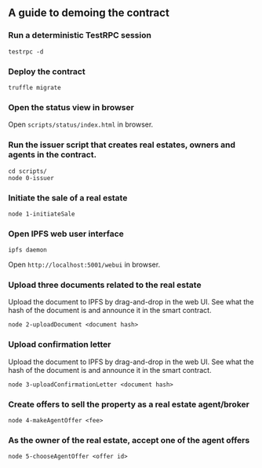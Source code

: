 ## A guide to demoing the contract

### Run a deterministic TestRPC session

```shell
testrpc -d
```

### Deploy the contract

```shell
truffle migrate
```

### Open the status view in browser

Open `scripts/status/index.html` in browser.

### Run the issuer script that creates real estates, owners and agents in the contract.

```shell
cd scripts/
node 0-issuer
```

### Initiate the sale of a real estate

```shell
node 1-initiateSale
```

### Open IPFS web user interface

```shell
ipfs daemon
```
Open `http://localhost:5001/webui` in browser.

### Upload three documents related to the real estate

Upload the document to IPFS by drag-and-drop in the web UI. See what the hash of the document is and announce it in the smart contract.

```shell
node 2-uploadDocument <document hash>
```

### Upload confirmation letter

Upload the document to IPFS by drag-and-drop in the web UI. See what the hash of the document is and announce it in the smart contract.

```shell
node 3-uploadConfirmationLetter <document hash>
```

### Create offers to sell the property as a real estate agent/broker

```shell
node 4-makeAgentOffer <fee>
```

### As the owner of the real estate, accept one of the agent offers

```shell
node 5-chooseAgentOffer <offer id>
```







